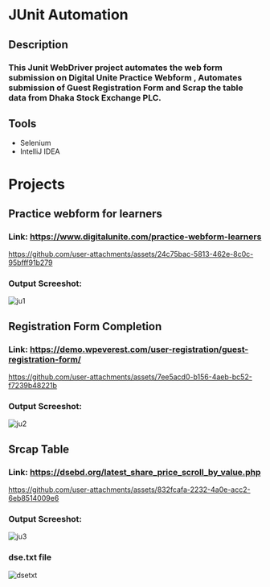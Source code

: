 # JUnit Automation

## Description
### This Junit WebDriver project automates the web form submission on Digital Unite Practice Webform , Automates submission of Guest Registration Form and Scrap the table data from Dhaka Stock Exchange PLC.

## Tools 
- Selenium
- IntelliJ IDEA

# Projects


## Practice webform for learners
### Link:  https://www.digitalunite.com/practice-webform-learners

https://github.com/user-attachments/assets/24c75bac-5813-462e-8c0c-95bfff91b279

### Output Screeshot:

![ju1](https://github.com/user-attachments/assets/b79332c3-11c9-4bd5-89fb-8c66450706e5)


## Registration Form Completion
### Link:  https://demo.wpeverest.com/user-registration/guest-registration-form/

https://github.com/user-attachments/assets/7ee5acd0-b156-4aeb-bc52-f7239b48221b

### Output Screeshot:

![ju2](https://github.com/user-attachments/assets/6510c2a4-a874-4d7c-99e8-f6e4a6e8b276)


## Srcap Table
### Link:  https://dsebd.org/latest_share_price_scroll_by_value.php

https://github.com/user-attachments/assets/832fcafa-2232-4a0e-acc2-6eb8514009e6

### Output Screeshot:

![ju3](https://github.com/user-attachments/assets/dc572681-015e-45ef-8da7-a2ed1d23a063)

### dse.txt file
![dsetxt](https://github.com/user-attachments/assets/ff610a76-d1e5-48ab-87b7-42b06a571ed6)






